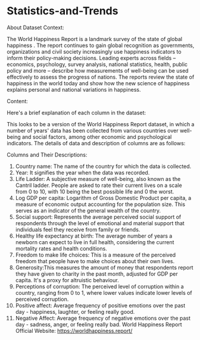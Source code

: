 # Statistics-and-Trends

About Dataset
Context:

The World Happiness Report is a landmark survey of the state of global happiness . The report continues to gain global recognition as governments, organizations and civil society increasingly use happiness indicators to inform their policy-making decisions. Leading experts across fields – economics, psychology, survey analysis, national statistics, health, public policy and more – describe how measurements of well-being can be used effectively to assess the progress of nations. The reports review the state of happiness in the world today and show how the new science of happiness explains personal and national variations in happiness.

Content:

Here's a brief explanation of each column in the dataset:

This looks to be a version of the World Happiness Report dataset, in which a number of years' data has been collected from various countries over well-being and social factors, among other economic and psychological indicators. The details of data and description of columns are as follows:

Columns and Their Descriptions:
1. Country name: The name of the country for which the data is collected.
2. Year: It signifies the year when the data was recorded.
3. Life Ladder: A subjective measure of well-being, also known as the Cantril ladder. People are asked to rate their current lives on a scale from 0 to 10, with 10 being the best possible life and 0 the worst.
4. Log GDP per capita: Logarithm of Gross Domestic Product per capita, a measure of economic output accounting for the population size. This serves as an indicator of the general wealth of the country.
5. Social support: Represents the average perceived social support of respondents through the level of emotional and material support that individuals feel they receive from family or friends.
6. Healthy life expectancy at birth: The average number of years a newborn can expect to live in full health, considering the current mortality rates and health conditions.
7. Freedom to make life choices: This is a measure of the perceived freedom that people have to make choices about their own lives.
8. Generosity:This measures the amount of money that respondents report they have given to charity in the past month, adjusted for GDP per capita. It's a proxy for altruistic behaviour.
9. Perceptions of corruption: The perceived level of corruption within a country, ranging from 0 to 1, where lower values indicate lower levels of perceived corruption.
10. Positive affect: Average frequency of positive emotions over the past day - happiness, laughter, or feeling really good.
11. Negative Affect: Average frequency of negative emotions over the past day - sadness, anger, or feeling really bad.
         World Happiness Report Official Website: https://worldhappiness.report/
